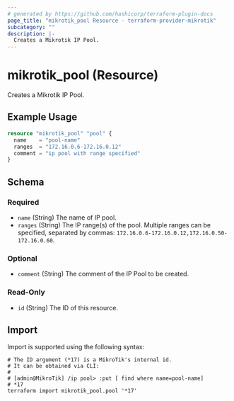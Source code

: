 ```yaml
---
# generated by https://github.com/hashicorp/terraform-plugin-docs
page_title: "mikrotik_pool Resource - terraform-provider-mikrotik"
subcategory: ""
description: |-
  Creates a Mikrotik IP Pool.
---
```


# mikrotik_pool (Resource)

Creates a Mikrotik IP Pool.

## Example Usage

```terraform
resource "mikrotik_pool" "pool" {
  name    = "pool-name"
  ranges  = "172.16.0.6-172.16.0.12"
  comment = "ip pool with range specified"
}
```

<!-- schema generated by tfplugindocs -->
## Schema

### Required

- `name` (String) The name of IP pool.
- `ranges` (String) The IP range(s) of the pool. Multiple ranges can be specified, separated by commas: `172.16.0.6-172.16.0.12,172.16.0.50-172.16.0.60`.

### Optional

- `comment` (String) The comment of the IP Pool to be created.

### Read-Only

- `id` (String) The ID of this resource.

## Import

Import is supported using the following syntax:

```shell
# The ID argument (*17) is a MikroTik's internal id.
# It can be obtained via CLI:
#
# [admin@MikroTik] /ip pool> :put [ find where name=pool-name]
# *17
terraform import mikrotik_pool.pool '*17'
```
